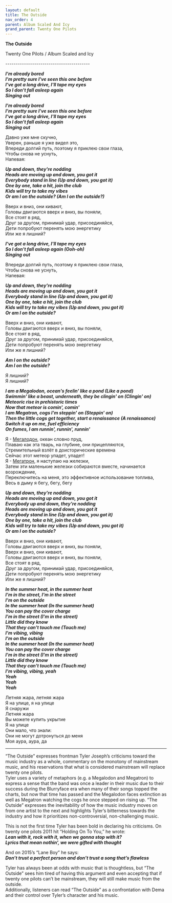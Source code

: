```yaml
---  
layout: default  
title: The Outside  
nav_order: 4  
parent: Album Scaled And Icy  
grand_parent: Twenty One Pilots  
---      
```


**The Outside**
<p>
Twenty One Pilots / Album Scaled and Icy
</p>  
-----------------------------------------

**_I'm already bored  
I'm pretty sure I've seen this one before  
I've got a long drive, I'll tape my eyes  
So I don't fall asleep again  
Singing out_**  

**_I'm already bored  
I'm pretty sure I've seen this one before  
I've got a long drive, I'll tape my eyes  
So I don't fall asleep again  
Singing out_**  

Давно уже мне скучно,  
Уверен, раньше я уже видел это,  
Впереди долгий путь, поэтому я приклею свои глаза,  
Чтобы снова не уснуть,  
Напевая:  

**_Up and down, they're nodding  
Heads are moving up and down, you got it  
Everybody stand in line (Up and down, you got it)  
One by one, take a hit, join the club  
Kids will try to take my vibes  
Or am I on the outside? (Am I on the outside?)_**  
    
Вверх и вниз, они кивают,  
Головы двигаются вверх и вниз, вы поняли,  
Все стоят в ряд,  
Друг за другом, принимай удар, присоединяйся,  
Дети попробуют перенять мою энергетику  
Или же я лишний?  

**_I've got a long drive, I'll tape my eyes  
So I don't fall asleep again (Ooh-oh)  
Singing out_**  

Впереди долгий путь, поэтому я приклею свои глаза,  
Чтобы снова не уснуть,  
Напевая:  

**_Up and down, they're nodding  
Heads are moving up and down, you got it  
Everybody stand in line (Up and down, you got it)  
One by one, take a hit, join the club  
Kids will try to take my vibes (Up and down, you got it)  
Or am I on the outside?_**  

Вверх и вниз, они кивают,  
Головы двигаются вверх и вниз, вы поняли,  
Все стоят в ряд,  
Друг за другом, принимай удар, присоединяйся,  
Дети попробуют перенять мою энергетику  
Или же я лишний?  

**_Am I on the outside?  
Am I on the outside?_**  

Я лишний?  
Я лишний?  

**_I am a Megalodon, ocean's feelin' like a pond (Like a pond)  
Swimmin' like a beast, underneath, they be clingin' on (Clingin' on)  
Meteoric rise in prehistoric times  
Now that meteor is comin', comin'  
I am Megatron, cogs I'm steppin' on (Steppin' on)  
Then the little cogs get together, start a renaissance (A renaissance)  
Switch it up on me, fuel efficiency  
On fumes, I am runnin', runnin', runnin'_**  

Я - [Мегалодон](https://ru.wikipedia.org/wiki/%D0%9C%D0%B5%D0%B3%D0%B0%D0%BB%D0%BE%D0%B4%D0%BE%D0%BD), океан словно пруд,  
Плаваю как эта тварь, на глубине, они прицепляются,  
Стремительный взлёт в доисторические времена  
Сейчас этот метеор упадет, упадет!  
Я - [Мегатрон](https://ru.wikipedia.org/wiki/%D0%9C%D0%B5%D0%B3%D0%B0%D1%82%D1%80%D0%BE%D0%BD), я наступаю на железки,  
Затем эти маленькие железки собираются вместе, начинается возрождение,  
Переключитесь на меня, это эффективное использование топлива,  
Весь в дыму я бегу, бегу, бегу  

**_Up and down, they're nodding  
Heads are moving up and down, you got it  
Everybody up and down, they're nodding  
Heads are moving up and down, you got it  
Everybody stand in line (Up and down, you got it)  
One by one, take a hit, join the club  
Kids will try to take my vibes (Up and down, you got it)  
Or am I on the outside?_**  

Вверх и вниз, они кивают,  
Головы двигаются вверх и вниз, вы поняли,  
Вверх и вниз, они кивают,  
Головы двигаются вверх и вниз, вы поняли,  
Все стоят в ряд,  
Друг за другом, принимай удар, присоединяйся,  
Дети попробуют перенять мою энергетику  
Или же я лишний?  

**_In the summer heat, in the summer heat  
I'm in the street, I'm in the street  
I'm on the outside  
In the summer heat (In the summer heat)  
You can pay the cover charge  
I'm in the street (I'm in the street)  
Little did they know  
That they can't touch me (Touch me)  
I'm vibing, vibing  
I'm on the outside  
In the summer heat (In the summer heat)  
You can pay the cover charge  
I'm in the street (I'm in the street)  
Little did they know  
That they can't touch me (Touch me)  
I'm vibing, vibing, yeah  
Yeah  
Yeah  
Yeah_**  

Летняя жара, летняя жара  
Я на улице, я на улице  
Я снаружи  
Летняя жара  
Вы можете купить укрытие  
Я на улице  
Они мало, что знали:  
Они не могут дотронуться до меня  
Моя аура, аура, да  

- - -

“The Outside” expresses frontman Tyler Joseph’s criticisms toward the music industry as a whole, commentary on the monotony of mainstream music, and his reservations that what is considered mainstream will replace twenty one pilots.  
Tyler uses a variety of metaphors (e.g. a Megalodon and Megatron) to express a sense that the band was once a leader in their music due to their success during the Blurryface era when many of their songs topped the charts, but now that time has passed and the Megalodon faces extinction as well as Megatron watching the cogs he once stepped on rising up. “The Outside” expresses the inevitability of how the music industry moves on from one artist to the next and highlights Tyler’s bitterness towards the industry and how it prioritizes non-controversial, non-challenging music.  

This is not the first time Tyler has been bold in declaring his criticisms. On twenty one pilots 2011 hit “Holding On To You,” he wrote:  
_**Lean with it, rock with it, when we gonna stop with it?  
Lyrics that mean nothin', we were gifted with thought**_  

And on 2015’s “Lane Boy” he says:  
_**Don’t trust a perfect person and don’t trust a song that’s flawless**_  

Tyler has always been at odds with music that is thoughtless, but “The Outside” sees him tired of having this argument and even accepting that if twenty one pilots can’t be mainstream, they will still make music from the outside.  
Additionally, listeners can read “The Outside” as a confrontation with Dema and their control over Tyler’s character and his music.  
